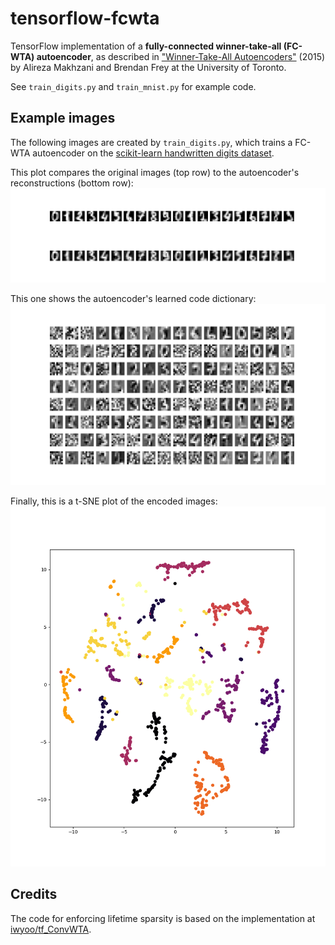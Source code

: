 # tensorflow-fcwta

TensorFlow implementation of a **fully-connected winner-take-all (FC-WTA) autoencoder**,
as described in ["Winner-Take-All Autoencoders"](https://arxiv.org/pdf/1409.2752.pdf) (2015) by Alireza Makhzani and Brendan Frey
at the University of Toronto.

See `train_digits.py` and `train_mnist.py` for example code.

## Example images

The following images are created by `train_digits.py`, which trains a FC-WTA autoencoder on the [scikit-learn handwritten digits dataset](http://scikit-learn.org/stable/modules/generated/sklearn.datasets.load_digits.html#sklearn.datasets.load_digits).

This plot compares the original images (top row) to the autoencoder's reconstructions (bottom row):
![Digit reconstruction visualization](images/digits_reconstruction.png?raw=true)

This one shows the autoencoder's learned code dictionary:
![Code dictionary visualization](images/digits_dictionary.png?raw=true)

Finally, this is a t-SNE plot of the encoded images:
![Featurized data t-SNE visualization](images/digits_tsne_featurized.png?raw=true)

## Credits

The code for enforcing lifetime sparsity is based on the implementation at [iwyoo/tf_ConvWTA](https://github.com/iwyoo/tf_ConvWTA).
